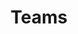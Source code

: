 ---
layout: default
nav_order: 4
title: Teams
parent: Internship Onboarding and Orientation  
has_children: true
permalink: /docs/internship-onboarding-and-orientation/teams
---